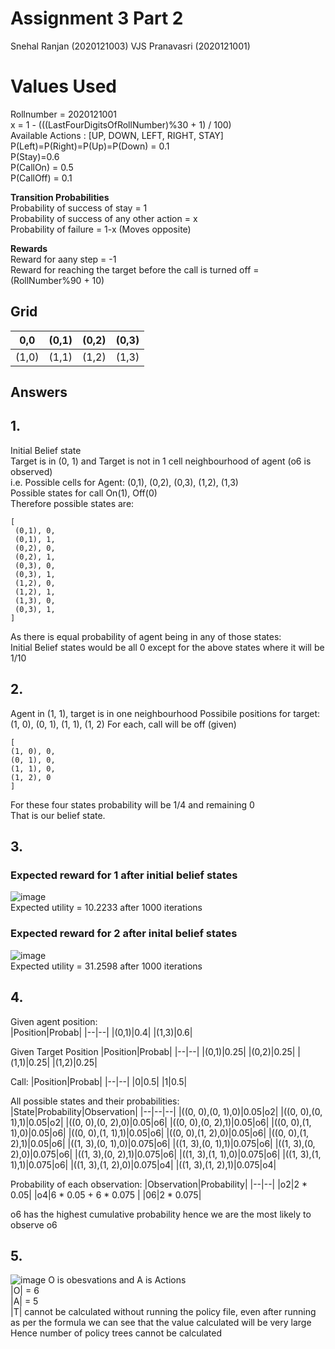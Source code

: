 # Assignment 3 Part 2
Snehal Ranjan (2020121003) VJS Pranavasri (2020121001)  

# Values Used  
Rollnumber = 2020121001  
x = 1 - (((LastFourDigitsOfRollNumber)%30 + 1) / 100)  
Available Actions : [UP, DOWN, LEFT, RIGHT, STAY]  
P(Left)=P(Right)=P(Up)=P(Down) = 0.1  
P(Stay)=0.6  
P(CallOn) = 0.5  
P(CallOff) = 0.1  

**Transition Probabilities**  
Probability of success of stay = 1  
Probability of success of any other action = x  
Probability of failure = 1-x (Moves opposite)  

**Rewards**  
Reward for aany step = -1  
Reward for reaching the target before the call is turned off = (RollNumber%90 + 10)  

## Grid  
|0,0|(0,1)|(0,2)|(0,3)|
|--|--|--|--|
|(1,0)|(1,1)|(1,2)|(1,3)|  

## Answers

## 1. 
   Initial Belief state  
   Target is in (0, 1) and Target is not in 1 cell neighbourhood of agent (o6 is observed)  
   i.e. Possible cells for Agent:  (0,1), (0,2), (0,3), (1,2), (1,3)  
   Possible states for call On(1), Off(0)  
   Therefore possible states are:  
   ```
   [  
    (0,1), 0,  
    (0,1), 1,  
    (0,2), 0,  
    (0,2), 1,  
    (0,3), 0,  
    (0,3), 1,  
    (1,2), 0,  
    (1,2), 1,  
    (1,3), 0,  
    (0,3), 1,  
   ]  
   ```
   As there is equal probability of agent being in any of those states:  
   Initial Belief states would be all 0 except for the above states where it will be 1/10  


## 2. 
   Agent in (1, 1), target is in one neighbourhood
   Possibile positions for target: (1, 0), (0, 1), (1, 1), (1, 2)
   For each, call will be off (given)
   ```
   [
   (1, 0), 0,
   (0, 1), 0, 
   (1, 1), 0, 
   (1, 2), 0
   ]
   ```
   For these four states probability will be 1/4 and remaining 0  
   That is our belief state.
   
## 3.
   ### Expected reward for **1** after initial belief states  
   ![image](https://user-images.githubusercontent.com/17949836/116117579-04e30400-a6da-11eb-8fe5-88a0a813f5f7.png)  
   Expected utility = 10.2233 after 1000 iterations  
   ### Expected reward for **2** after inital belief states  
   ![image](https://user-images.githubusercontent.com/17949836/116117789-42e02800-a6da-11eb-8ae6-664172bb1567.png)  
   Expected utility = 31.2598 after 1000 iterations  
    
    
## 4. 
   Given agent position:  
   |Position|Probab|
   |--|--|
   |(0,1)|0.4|
   |(1,3)|0.6|
   
   Given Target Position
   |Position|Probab|
   |--|--|
   |(0,1)|0.25|
   |(0,2)|0.25|
   |(1,1)|0.25|
   |(1,2)|0.25|
   
   Call:
   |Position|Probab|
   |--|--|
   |0|0.5|
   |1|0.5|
   
   All possible states and their probabilities:  
   |State|Probability|Observation|
   |--|--|--|
   |((0, 0),(0, 1),0)|0.05|o2|
   |((0, 0),(0, 1),1)|0.05|o2|
   |((0, 0),(0, 2),0)|0.05|o6|
   |((0, 0),(0, 2),1)|0.05|o6|
   |((0, 0),(1, 1),0)|0.05|o6|
   |((0, 0),(1, 1),1)|0.05|o6|
   |((0, 0),(1, 2),0)|0.05|o6|
   |((0, 0),(1, 2),1)|0.05|o6|
   |((1, 3),(0, 1),0)|0.075|o6|
   |((1, 3),(0, 1),1)|0.075|o6|
   |((1, 3),(0, 2),0)|0.075|o6|
   |((1, 3),(0, 2),1)|0.075|o6|
   |((1, 3),(1, 1),0)|0.075|o6|
   |((1, 3),(1, 1),1)|0.075|o6|
   |((1, 3),(1, 2),0)|0.075|o4|
   |((1, 3),(1, 2),1)|0.075|o4|

   Probability of each observation:
   |Observation|Probability|
   |--|--|
   |o2|2 * 0.05|
   |o4|6 * 0.05 + 6 * 0.075 |
   |06|2 * 0.075|
   
   o6 has the highest cumulative probability hence we are the most likely to observe o6

## 5.
   ![image](https://user-images.githubusercontent.com/17949836/116120822-986a0400-a6dd-11eb-877d-f9e880285615.png)
   O is obesvations and A is Actions  
   |O| = 6  
   |A| = 5  
   |T| cannot be calculated without running the policy file, even after running as per the formula we can see that the value calculated will be very large  
   Hence number of policy trees cannot be calculated
